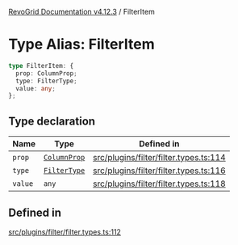 [RevoGrid Documentation v4.12.3](README.md) / FilterItem

# Type Alias: FilterItem

```ts
type FilterItem: {
  prop: ColumnProp;
  type: FilterType;
  value: any;
};
```

## Type declaration

| Name | Type | Defined in |
| ------ | ------ | ------ |
| `prop` | [`ColumnProp`](TypeAlias.ColumnProp.md) | [src/plugins/filter/filter.types.ts:114](https://github.com/revolist/revogrid/blob/d8faaf908685ef9767dc3ea8ccad1628e41fbf76/src/plugins/filter/filter.types.ts#L114) |
| `type` | [`FilterType`](TypeAlias.FilterType.md) | [src/plugins/filter/filter.types.ts:116](https://github.com/revolist/revogrid/blob/d8faaf908685ef9767dc3ea8ccad1628e41fbf76/src/plugins/filter/filter.types.ts#L116) |
| `value` | `any` | [src/plugins/filter/filter.types.ts:118](https://github.com/revolist/revogrid/blob/d8faaf908685ef9767dc3ea8ccad1628e41fbf76/src/plugins/filter/filter.types.ts#L118) |

## Defined in

[src/plugins/filter/filter.types.ts:112](https://github.com/revolist/revogrid/blob/d8faaf908685ef9767dc3ea8ccad1628e41fbf76/src/plugins/filter/filter.types.ts#L112)
